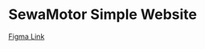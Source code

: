 # SewaMotor Simple Website

[Figma Link](https://www.figma.com/design/aywcxxeDpgBypH5sGFjPuJ/SewaMotor?node-id=0-1&t=pZwGCwxr3fLCmBXY-1)
